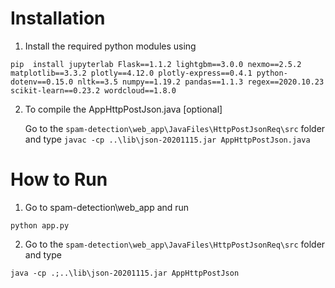 # Installation

1. Install the required python modules using 

``` pip  install jupyterlab Flask==1.1.2 lightgbm==3.0.0 nexmo==2.5.2 matplotlib==3.3.2 plotly==4.12.0 plotly-express==0.4.1 python-dotenv==0.15.0 nltk==3.5 numpy==1.19.2 pandas==1.1.3 regex==2020.10.23 scikit-learn==0.23.2 wordcloud==1.8.0 ```


2. To compile the AppHttpPostJson.java                [optional] 

   Go to the `spam-detection\web_app\JavaFiles\HttpPostJsonReq\src` folder and type 
    ```javac -cp ..\lib\json-20201115.jar AppHttpPostJson.java```


# How to Run

1. Go to spam-detection\web_app and run 

``` python app.py ```

2. Go to the `spam-detection\web_app\JavaFiles\HttpPostJsonReq\src` folder and type  

``` java -cp .;..\lib\json-20201115.jar AppHttpPostJson ```
